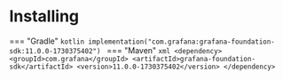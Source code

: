# Installing

=== "Gradle"
    ```kotlin
    implementation("com.grafana:grafana-foundation-sdk:11.0.0-1730375402")
    ```
=== "Maven"
    ```xml
    <dependency>
        <groupId>com.grafana</groupId>
        <artifactId>grafana-foundation-sdk</artifactId>
        <version>11.0.0-1730375402</version>
    </dependency>
    ```
